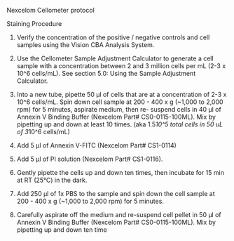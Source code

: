 Nexcelom Cellometer protocol  

Staining Procedure  

1. Verify the concentration of the positive / negative controls and cell samples using the Vision CBA Analysis System.  

2. Use the Cellometer Sample Adjustment Calculator to generate a cell sample with a concentration between 2 and 3 million cells per mL (2-3 x 10^6 cells/mL). See section 5.0: Using the Sample Adjustment Calculator.  

3. Into a new tube, pipette 50 µl of cells that are at a concentration of 2-3 x 10^6 cells/mL. Spin down cell sample at 200 - 400 x g (~1,000 to 2,000 rpm) for 5 minutes, aspirate medium, then re- suspend cells in 40 µl of Annexin V Binding Buffer (Nexcelom Part# CS0-0115-100ML). Mix by pipetting up and down at least 10 times. (aka 1.5*10^5 total cells in 50 uL of 3*10^6  cells/mL)  

4. Add 5 µl of Annexin V-FITC (Nexcelom Part# CS1-0114) 

5. Add 5 µl of PI solution (Nexcelom Part# CS1-0116). 

6. Gently pipette the cells up and down ten times, then incubate for 15 min at RT (25°C) in the dark.  

7. Add 250 µl of 1x PBS to the sample and spin down the cell sample at 200 - 400 x g (~1,000 to 2,000 rpm) for 5 minutes. 

 8. Carefully aspirate off the medium and re-suspend cell pellet in 50 µl of Annexin V Binding Buffer (Nexcelom Part# CS0-0115-100ML). Mix by pipetting up and down ten time